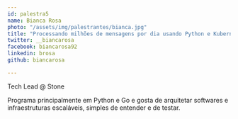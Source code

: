 ```yaml
---
id: palestra5
name: Bianca Rosa
photo: "/assets/img/palestrantes/bianca.jpg"
title: "Processando milhões de mensagens por dia usando Python e Kubernetes"
twitter: __biancarosa
facebook: biancarosa92
linkedin: brosa
github: biancarosa

---
```


Tech Lead @ Stone

Programa principalmente em Python e Go e gosta de arquitetar softwares e infraestruturas escaláveis, simples de entender e de testar.
